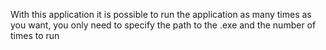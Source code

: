 With this application it is possible to run the application as many times as you want, you only need to specify the path to the .exe and the number of times to run
